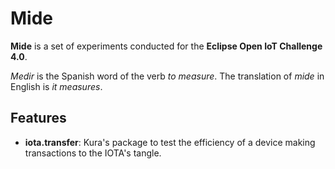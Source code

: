 # Mide

**Mide** is a set of experiments conducted for the **Eclipse Open IoT Challenge 4.0**.

*Medir* is the Spanish word of the verb *to measure*. The translation of *mide* in English is *it measures*.

## Features

* **iota.transfer**: Kura's package to test the efficiency of a device making transactions to the IOTA's tangle.